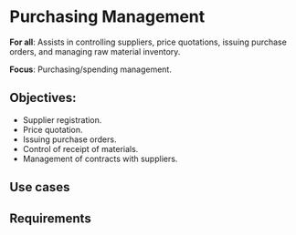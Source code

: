 # Purchasing Management

**For all**: Assists in controlling suppliers, price quotations, issuing purchase orders, and managing raw material inventory.

**Focus**: Purchasing/spending management.

## Objectives:
- Supplier registration.
- Price quotation.
- Issuing purchase orders.
- Control of receipt of materials.
- Management of contracts with suppliers.

## Use cases

## Requirements